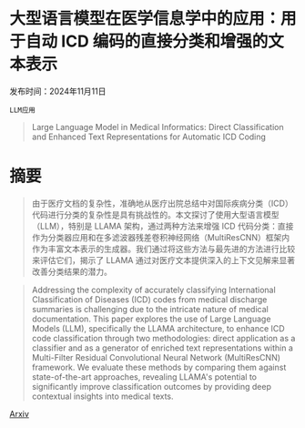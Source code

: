 # 大型语言模型在医学信息学中的应用：用于自动 ICD 编码的直接分类和增强的文本表示

发布时间：2024年11月11日

`LLM应用`

> Large Language Model in Medical Informatics: Direct Classification and Enhanced Text Representations for Automatic ICD Coding

# 摘要

> 由于医疗文档的复杂性，准确地从医疗出院总结中对国际疾病分类（ICD）代码进行分类的复杂性是具有挑战性的。本文探讨了使用大型语言模型（LLM），特别是 LLAMA 架构，通过两种方法来增强 ICD 代码分类：直接作为分类器应用和在多滤波器残差卷积神经网络（MultiResCNN）框架内作为丰富文本表示的生成器。我们通过将这些方法与最先进的方法进行比较来评估它们，揭示了 LLAMA 通过对医疗文本提供深入的上下文见解来显著改善分类结果的潜力。

> Addressing the complexity of accurately classifying International Classification of Diseases (ICD) codes from medical discharge summaries is challenging due to the intricate nature of medical documentation. This paper explores the use of Large Language Models (LLM), specifically the LLAMA architecture, to enhance ICD code classification through two methodologies: direct application as a classifier and as a generator of enriched text representations within a Multi-Filter Residual Convolutional Neural Network (MultiResCNN) framework. We evaluate these methods by comparing them against state-of-the-art approaches, revealing LLAMA's potential to significantly improve classification outcomes by providing deep contextual insights into medical texts.

[Arxiv](https://arxiv.org/abs/2411.06823)